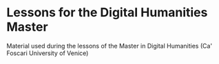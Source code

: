 # Lessons for the Digital Humanities Master
Material used during the lessons of the Master in Digital Humanities (Ca' Foscari University of Venice)
